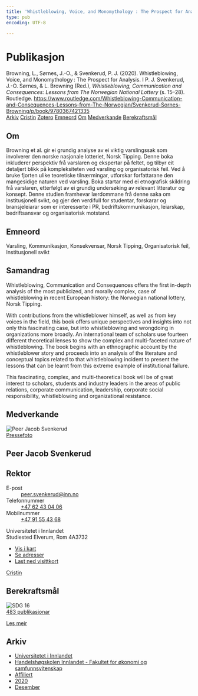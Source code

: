 ```yaml
---
title: 'Whistleblowing, Voice, and Monomythology : The Prospect for Analysis'
type: pub
encoding: UTF-8

---
```

<h1>Publikasjon</h1>
<article id="csl-bib-container-29V2M5HC" class="csl-bib-container">
  <div class="csl-bib-body"> <div class="csl-entry">Browning, L., Sørnes, J.-O., &#38; Svenkerud, P. J. (2020). Whistleblowing, Voice, and Monomythology : The Prospect for Analysis. I P. J. Svenkerud, J.-O. Sørnes, &#38; L. Browning (Red.), <i>Whistleblowing, Communication and Consequences: Lessons from The Norwegian National Lottery</i> (s. 15–28). Routledge. <a href="https://www.routledge.com/Whistleblowing-Communication-and-Consequences-Lessons-from-The-Norwegian/Svenkerud-Sornes-Browning/p/book/9780367421335">https://www.routledge.com/Whistleblowing-Communication-and-Consequences-Lessons-from-The-Norwegian/Svenkerud-Sornes-Browning/p/book/9780367421335</a></div> </div>
  <div class="csl-bib-buttons">
    <a href="#taxonomy-article-29V2M5HC" alt="archive" class="csl-bib-button">Arkiv</a>
    <a href="https://app.cristin.no/results/show.jsf?id=1854669" alt="Cristin" class="csl-bib-button">Cristin</a>
    <a href="http://zotero.org/groups/5881554/items/29V2M5HC" alt="Zotero" class="csl-bib-button">Zotero</a>
    <a href="#keywords-article-29V2M5HC" alt="keywords" class="csl-bib-button">Emneord</a>
    <a href="#about-article-29V2M5HC" alt="about_pub" class="csl-bib-button">Om</a>
    <a href="#contributors-article-29V2M5HC" alt="contributors" class="csl-bib-button">Medverkande</a>
    <a href="#sdg-article-29V2M5HC" alt="sdg" class="csl-bib-button">Berekraftsmål</a>
  </div>
  <div id="csl-bib-meta-container-29V2M5HC"></div>
</article>
<div id="csl-bib-meta-29V2M5HC" class="csl-bib-meta">
  <article id="about-article-29V2M5HC" class="about_pub-article">
    <h1>Om</h1>
    Browning et al. gir ei grundig analyse av ei viktig varslingssak som involverer den norske nasjonale lotteriet, Norsk Tipping. Denne boka inkluderer perspektiv frå varslaren og ekspertar på feltet, og tilbyr eit detaljert blikk på kompleksiteten ved varsling og organisatorisk feil. Ved å bruke fjorten ulike teoretiske tilnærmingar, utforskar forfattarane den mangesidige naturen ved varsling. Boka startar med ei etnografisk skildring frå varslaren, etterfølgt av ei grundig undersøking av relevant litteratur og konsept. Denne studien framhevar lærdommane frå denne saka om institusjonell svikt, og gjer den verdifull for studentar, forskarar og bransjeleiarar som er interesserte i PR, bedriftskommunikasjon, leiarskap, bedriftsansvar og organisatorisk motstand.
  </article>
  <article id="keywords-article-29V2M5HC" class="keywords-article">
    <h1>Emneord</h1>
    Varsling, Kommunikasjon, Konsekvensar, Norsk Tipping, Organisatorisk feil, Institusjonell svikt
  </article>
  <article id="abstract-article-29V2M5HC" class="abstract-article">
    <h1>Samandrag</h1>
    Whistleblowing, Communication and Consequences offers the first in-depth analysis of the most publicized, and morally complex, case of whistleblowing in recent European history: the Norwegian national lottery, Norsk Tipping. 
 
With contributions from the whistleblower himself, as well as from key voices in the field, this book offers unique perspectives and insights into not only this fascinating case, but into whistleblowing and wrongdoing in organizations more broadly. An international team of scholars use fourteen different theoretical lenses to show the complex and multi-faceted nature of whistleblowing. The book begins with an ethnographic account by the whistleblower story and proceeds into an analysis of the literature and conceptual topics related to that whistleblowing incident to present the lessons that can be learnt from this extreme example of institutional failure. 
 
This fascinating, complex, and multi-theoretical book will be of great interest to scholars, students and industry leaders in the areas of public relations, corporate communication, leadership, corporate social responsibility, whistleblowing and organizational resistance.
  </article>
  <article id="contributors-article-29V2M5HC" class="contributors-article">
    <h1>Medverkande</h1>
    <div class="personas"> <div class="vrtx-hinn-person-card"> <div class="photo"> <img src="https://www.inn.no/bilder-ansatte/peer-jacob-svenkerud.jpg" alt="Peer Jacob Svenkerud" loading="lazy"><div class="pressPhoto"> <a href="https://www.inn.no/pressebilder-ansatte/peer-jacob-svenkerud.jpg" target="_blank"> Pressefoto </a> </div> </div> <div class="info"> <hgroup><h1>Peer Jacob Svenkerud</h1> <h2>Rektor</h2> </hgroup><dl> <dt>E-post</dt> <dd> <a href="mailto:peer.svenkerud@inn.no">peer.svenkerud@inn.no</a> </dd> <dt>Telefonnummer</dt> <dd><a href="tel:+4762430406"> +47 62 43 04 06 </a></dd> <dt>Mobilnummer</dt> <dd><a href="tel:+4791554368"> +47 91 55 43 68 </a></dd> </dl> <p> Universitetet i Innlandet<br> Studiested Elverum, Rom 4A3732 </p> <ul class="vrtx-hinn-links"> <li><a href="https://www.google.com/maps?q=60.88065,11.53734">Vis i kart</a></li> <li><a href="https://www.inn.no/finn-en-ansatt/peer-svenkerud.html#vrtx-hinn-addresses">Se adresser</a></li> <li><a href="https://www.inn.no/finn-en-ansatt/peer-svenkerud.html?vrtx=vcf">Last ned visittkort</a></li> </ul> </div> </div> <a href="https://app.cristin.no/persons/show.jsf?id=559002" alt="Cristin URL" class="personas-cristin">Cristin</a> </div>
  </article>
  <article id="sdg-article-29V2M5HC" class="sdg-article">
    <h1>Berekraftsmål</h1>
    <div class="sdg-container"><div id="sdg16" class="sdg">
        <img src="{{< params subfolder >}}images/sdg/sdg16_nn.png" class="image" alt="SDG 16">
        <div class="sdg-overlay">
          <a href="{{< params subfolder >}}nn/archive/?sdg=16#archive" class="sdg-publication-count"><span>483</span> publikasjonar</a>
          <p><a href="https://fn.no/om-fn/fns-baerekraftsmaal/fred-rettferdighet-og-velfungerende-institusjoner?lang=nno-NO" class="sdg-read-more">Les meir</a></p>
        </div>
      </div></div>
  </article>
  <article id="taxonomy-article-29V2M5HC" class="taxonomy-article">
    <h1>Arkiv</h1>
    <ul>
      <li><a href="{{< params subfolder >}}nn/archive/?key=3DCRN523">Universitetet i Innlandet</a></li>
      <li><a href="{{< params subfolder >}}nn/archive/?key=DU8Q9LN9">Handelshøgskolen Innlandet - Fakultet for økonomi og samfunnsvitenskap</a></li>
      <li><a href="{{< params subfolder >}}nn/archive/?key=9ESJ3S3Z">Affiliert</a></li>
      <li><a href="{{< params subfolder >}}nn/archive/?key=ESAQ22H7">2020</a></li>
      <li><a href="{{< params subfolder >}}nn/archive/?key=HQSGGFAM">Desember</a></li>
    </ul>
  </article>
</div>
